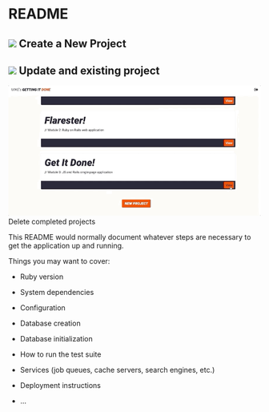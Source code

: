 # README

![](getItDone_create.gif)
Create a New Project
-----------------------------------------------------------------------------------------------------------------------------------

![](getItDone_update.gif)
Update and existing project
-----------------------------------------------------------------------------------------------------------------------------------

![](getItDone_delete.gif)
Delete completed projects

This README would normally document whatever steps are necessary to get the
application up and running.

Things you may want to cover:

* Ruby version

* System dependencies

* Configuration

* Database creation

* Database initialization

* How to run the test suite

* Services (job queues, cache servers, search engines, etc.)

* Deployment instructions

* ...
